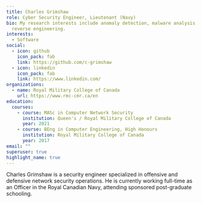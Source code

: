 ```yaml
---
title: Charles Grimshaw
role: Cyber Security Engineer, Lieutenant (Navy)
bio: My research interests include anomaly detection, malware analysis, and
  reverse engineering.
interests:
  - Software
social:
  - icon: github
    icon_pack: fab
    link: https://github.com/c-grimshaw
  - icon: linkedin
    icon_pack: fab
    link: https://www.linkedin.com/
organizations:
  - name: Royal Military College of Canada
    url: https://www.rmc-cmr.ca/en
education:
  courses:
    - course: MASc in Computer Network Security
      institution: Queen's / Royal Military College of Canada
      year: 2021
    - course: BEng in Computer Engineering, High Honours
      institution: Royal Military College of Canada
      year: 2017
email: ""
superuser: true
highlight_name: true
---
```

Charles Grimshaw is a security engineer specialized in offensive and defensive network security operations. He is currently working full-time as an Officer in the Royal Canadian Navy,  attending sponsored post-graduate schooling.